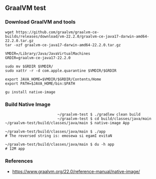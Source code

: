 ## GraalVM test

### Download GraalVM and tools

```shell
wget https://github.com/graalvm/graalvm-ce-builds/releases/download/vm-22.2.0/graalvm-ce-java17-darwin-amd64-22.2.0.tar.gz
tar -xzf graalvm-ce-java17-darwin-amd64-22.2.0.tar.gz

VMDIR=/Library/Java/JavaVirtualMachines
GRDIR=graalvm-ce-java17-22.2.0

sudo mv $GRDIR $VMDIR/
sudo xattr -r -d com.apple.quarantine $VMDIR/$GRDIR

export JAVA_HOME=$VMDIR/$GRDIR/Contents/Home
export PATH=$JAVA_HOME/bin:$PATH

gu install native-image
```

### Build Native Image

```shell
                        ~/graalvm-test $ ./gradlew clean build
                        ~/graalvm-test $ cd build/classes/java/main
~/graalvm-test/build/classes/java/main $ native-image App

~/graalvm-test/build/classes/java/main $ ./app
# The reversed string is: emosewa si egamI evitaN

~/graalvm-test/build/classes/java/main $ du -h app
# 12M app
```

### References

- https://www.graalvm.org/22.0/reference-manual/native-image/

